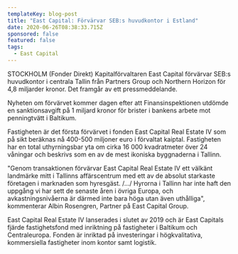 ```yaml
---
templateKey: blog-post
title: "East Capital: Förvärvar SEB:s huvudkontor i Estland"
date: 2020-06-26T08:38:33.715Z
sponsored: false
featured: false
tags:
  - East Capital
---
```

STOCKHOLM (Fonder Direkt) Kapitalförvaltaren East Capital förvärvar SEB:s huvudkontor i centrala Tallin från Partners Group och Northern Horizon för 4,8 miljarder kronor. Det framgår av ett pressmeddelande.

Nyheten om förvärvet kommer dagen efter att Finansinspektionen utdömde en sanktionsavgift på 1 miljard kronor för brister i bankens arbete mot penningtvätt i Baltikum.

Fastigheten är det första förvärvet i fonden East Capital Real Estate IV som på sikt beräknas nå 400-500 miljoner euro i förvaltat kaiptal. Fastigheten har en total uthyrningsbar yta om cirka 16 000 kvadratmeter över 24 våningar och beskrivs som en av de mest ikoniska byggnaderna i Tallinn.

"Genom transaktionen förvärvar East Capital Real Estate IV ett välkänt landmärke mitt i Tallinns affärscentrum med ett av de absolut starkaste företagen i marknaden som hyresgäst. /…/ Hyrorna i Tallinn har inte haft den uppgång vi har sett de senaste åren i övriga Europa, och avkastningsnivåerna är därmed inte bara höga utan även uthålliga", kommenterar Albin Rosengren, Partner på East Capital Group.

East Capital Real Estate IV lanserades i slutet av 2019 och är East Capitals fjärde fastighetsfond med inriktning på fastigheter i Baltikum och Centraleuropa. Fonden är inriktad på investeringar i högkvalitativa, kommersiella fastigheter inom kontor samt logistik.